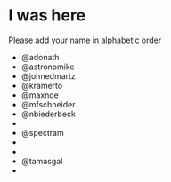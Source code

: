 # I was here

Please add your name in alphabetic order

* @adonath
* @astronomike
* @johnedmartz
* @kramerto
* @maxnoe
* @mfschneider
* @nbiederbeck
* 
* @spectram
* 
* 
* @tamasgal
*
